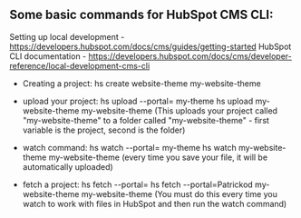 Some basic commands for HubSpot CMS CLI:
----------------------------------------


Setting up local development - https://developers.hubspot.com/docs/cms/guides/getting-started
HubSpot CLI documentation - https://developers.hubspot.com/docs/cms/developer-reference/local-development-cms-cli

- Creating a project:
hs create website-theme my-website-theme

- upload your project:
hs upload --portal=<portal> <src> my-theme
hs upload my-website-theme my-website-theme
(This uploads your project called "my-website-theme" to a folder called "my-website-theme" - first variable is the project, second is the folder)

- watch command:
hs watch --portal=<portal> <src> my-theme
hs watch my-website-theme my-website-theme
(every time you save your file, it will be automatically uploaded)
  
- fetch a project:
hs fetch --portal=<name> <src> <dest>
hs fetch --portal=Patrickod my-website-theme my-website-theme
(You must do this every time you watch to work with files in HubSpot and then run the watch command)
